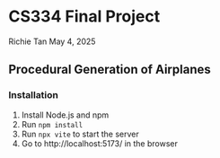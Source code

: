 # CS334 Final Project
Richie Tan
May 4, 2025

## Procedural Generation of Airplanes


### Installation
1. Install Node.js and npm
2. Run `npm install`
3. Run `npx vite` to start the server
4. Go to http://localhost:5173/ in the browser